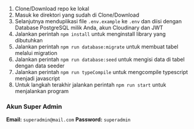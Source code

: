 

1. Clone/Download repo ke lokal 
2. Masuk ke direktori yang sudah di Clone/Download 
3. Selanjutnya menduplikasi file `.env.example` ke `.env` dan diisi dengan Database PostgreSQL milik Anda, akun Cloudinary dan JWT
4. Jalankan perintah `npm install` untuk menginstall library yang dibutuhkan
5. Jalankan perintah `npm run database:migrate` untuk membuat tabel melalui migration
6. Jalankan perintah `npm run database:seed` untuk mengisi data di tabel dengan data seeder
7. Jalankan perintah `npm run typeCompile` untuk mengcompile typescript menjadi javascript
8. Untuk langkah terakhir jalankan perintah `npm run start` untuk menjalankan program

### Akun Super Admin
**Email:** `superadmin@mail.com` **Password:** `superadmin`


